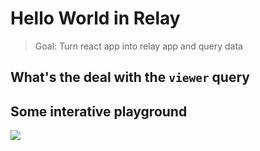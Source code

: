 # Hello World in Relay

> Goal: Turn react app into relay app and query data

## What's the deal with the `viewer` query

## Some interative playground

![](http://i.imgur.com/68DoNjf.png)